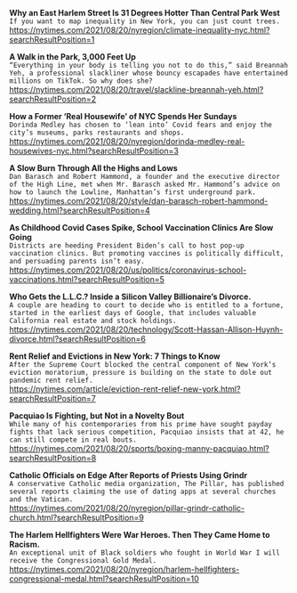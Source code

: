 **Why an East Harlem Street Is 31 Degrees Hotter Than Central Park West**\
`If you want to map inequality in New York, you can just count trees.`\
https://nytimes.com/2021/08/20/nyregion/climate-inequality-nyc.html?searchResultPosition=1

**A Walk in the Park, 3,000 Feet Up**\
`“Everything in your body is telling you not to do this,” said Breannah Yeh, a professional slackliner whose bouncy escapades have entertained millions on TikTok. So why does she?`\
https://nytimes.com/2021/08/20/travel/slackline-breannah-yeh.html?searchResultPosition=2

**How a Former ‘Real Housewife’ of NYC Spends Her Sundays**\
`Dorinda Medley has chosen to ‘lean into’ Covid fears and enjoy the city’s museums, parks restaurants and shops.`\
https://nytimes.com/2021/08/20/nyregion/dorinda-medley-real-housewives-nyc.html?searchResultPosition=3

**A Slow Burn Through All the Highs and Lows**\
`Dan Barasch and Robert Hammond, a founder and the executive director of the High Line, met when Mr. Barasch asked Mr. Hammond’s advice on how to launch the Lowline, Manhattan’s first underground park.`\
https://nytimes.com/2021/08/20/style/dan-barasch-robert-hammond-wedding.html?searchResultPosition=4

**As Childhood Covid Cases Spike, School Vaccination Clinics Are Slow Going**\
`Districts are heeding President Biden’s call to host pop-up vaccination clinics. But promoting vaccines is politically difficult, and persuading parents isn’t easy.`\
https://nytimes.com/2021/08/20/us/politics/coronavirus-school-vaccinations.html?searchResultPosition=5

**Who Gets the L.L.C.? Inside a Silicon Valley Billionaire’s Divorce.**\
`A couple are heading to court to decide who is entitled to a fortune, started in the earliest days of Google, that includes valuable California real estate and stock holdings.`\
https://nytimes.com/2021/08/20/technology/Scott-Hassan-Allison-Huynh-divorce.html?searchResultPosition=6

**Rent Relief and Evictions in New York: 7 Things to Know**\
`After the Supreme Court blocked the central component of New York’s eviction moratorium, pressure is building on the state to dole out pandemic rent relief.`\
https://nytimes.com/article/eviction-rent-relief-new-york.html?searchResultPosition=7

**Pacquiao Is Fighting, but Not in a Novelty Bout**\
`While many of his contemporaries from his prime have sought payday fights that lack serious competition, Pacquiao insists that at 42, he can still compete in real bouts.`\
https://nytimes.com/2021/08/20/sports/boxing-manny-pacquiao.html?searchResultPosition=8

**Catholic Officials on Edge After Reports of Priests Using Grindr**\
`A conservative Catholic media organization, The Pillar, has published several reports claiming the use of dating apps at several churches and the Vatican.`\
https://nytimes.com/2021/08/20/nyregion/pillar-grindr-catholic-church.html?searchResultPosition=9

**The Harlem Hellfighters Were War Heroes. Then They Came Home to Racism.**\
`An exceptional unit of Black soldiers who fought in World War I will receive the Congressional Gold Medal.`\
https://nytimes.com/2021/08/20/nyregion/harlem-hellfighters-congressional-medal.html?searchResultPosition=10

